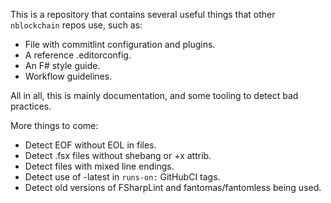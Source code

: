This is a repository that contains several useful things that
other `nblockchain` repos use, such as:

- File with commitlint configuration and plugins.
- A reference .editorconfig.
- An F# style guide.
- Workflow guidelines.

All in all, this is mainly documentation, and some tooling to
detect bad practices.

More things to come:
- Detect EOF without EOL in files.
- Detect .fsx files without shebang or +x attrib.
- Detect files with mixed line endings.
- Detect use of -latest in `runs-on:` GitHubCI tags.
- Detect old versions of FSharpLint and fantomas/fantomless
being used.
